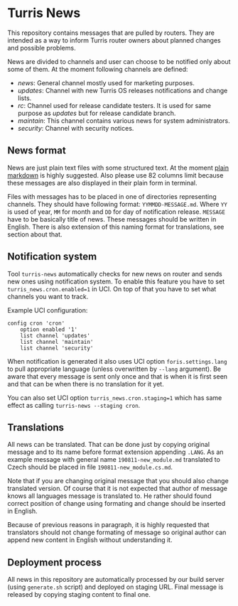 Turris News
===========
This repository contains messages that are pulled by routers. They are intended as
a way to inform Turris router owners about planned changes and possible problems.

News are divided to channels and user can choose to be notified only about some of
them. At the moment following channels are defined:
* _news_: General channel mostly used for marketing purposes.
* _updates_: Channel with new Turris OS releases notifications and change lists.
* _rc_: Channel used for release candidate testers. It is used for same purpose as
  _updates_ but for release candidate branch.
* _maintain_: This channel contains various news for system administrators.
* _security_: Channel with security notices.

News format
-----------
News are just plain text files with some structured text. At the moment [plain
markdown](https://daringfireball.net/projects/markdown/syntax) is highly
suggested. Also please use 82 columns limit because these messages are also
displayed in their plain form in terminal.

Files with messages has to be placed in one of directories representing channels.
They should have following format: `YYMMDD-MESSAGE.md`. Where `YY` is used of
year, `MM` for month and `DD` for day of notification release. `MESSAGE` have to
be basically title of news. These messages should be written in English. There is
also extension of this naming format for translations, see section about that.

Notification system
-------------------
Tool `turris-news` automatically checks for new news on router and sends new ones
using notification system. To enable this feature you have to set
`turris_news.cron.enabled=1` in UCI. On top of that you have to set what channels
you want to track.

Example UCI configuration:
```
config cron 'cron'
	option enabled '1'
	list channel 'updates'
	list channel 'maintain'
	list channel 'security'
```

When notification is generated it also uses UCI option `foris.settings.lang` to
pull appropriate language (unless overwritten by `--lang` argument). Be aware that
every message is sent only once and that is when it is first seen and that can be
when there is no translation for it yet.

You can also set UCI option `turris_news.cron.staging=1` which has same effect as
calling `turris-news --staging cron`.

Translations
------------
All news can be translated. That can be done just by copying original message and
to its name before format extension appending `.LANG`. As an example message with
general name `190811-new_module.md` translated to Czech should be placed in file
`190811-new_module.cs.md`.

Note that if you are changing original message that you should also change
translated version. Of course that it is not expected that author of message knows
all languages message is translated to. He rather should found correct position of
change using formating and change should be inserted in English.

Because of previous reasons in paragraph, it is highly requested that translators
should not change formating of message so original author can append new content
in English without understanding it.

Deployment process
------------------
All news in this repository are automatically processed by our build server (using
`generate.sh` script) and deployed on staging URL. Final message is released by
copying staging content to final one.
